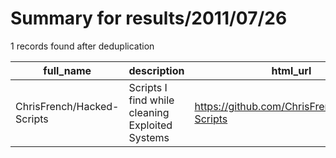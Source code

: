 
# Summary for results/2011/07/26
    
1 records found after deduplication

| full_name | description | html_url | matched_list | matched_count | pushed_at | size | stargazers_count | language | forks_count |
|----------------------------|-------------------------------------------------|-----------------------------------------------|----------------|-----------------|---------------------------|--------|--------------------|------------|---------------|
| ChrisFrench/Hacked-Scripts | Scripts I find while cleaning Exploited Systems | https://github.com/ChrisFrench/Hacked-Scripts | ['exploit'] | 1 | 2011-07-26 05:20:06+00:00 | 2320 | 3 | PHP | 0 |

